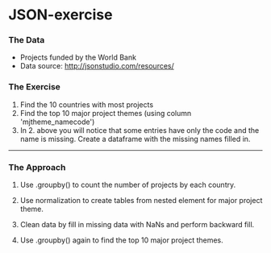 # JSON-exercise

### The Data
+ Projects funded by the World Bank
+ Data source: http://jsonstudio.com/resources/

### The Exercise
1. Find the 10 countries with most projects
2. Find the top 10 major project themes (using column 'mjtheme_namecode')
3. In 2. above you will notice that some entries have only the code and the name is missing. Create a dataframe with the missing names filled in.
****
### The Approach
1. Use .groupby() to count the number of projects by each country.

2. Use normalization to create tables from nested element for major project theme.

3. Clean data by fill in missing data with NaNs and perform backward fill.

4. Use .groupby() again to find the top 10 major project themes.
